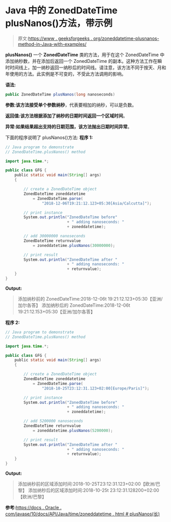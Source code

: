 # Java 中的 ZonedDateTime plusNanos()方法，带示例

> 原文:[https://www . geeksforgeeks . org/zoneddatetime-plusnanos-method-in-Java-with-examples/](https://www.geeksforgeeks.org/zoneddatetime-plusnanos-method-in-java-with-examples/)

**plusNanos()** 一个 **ZonedDateTime** 类的方法，用于在这个 ZonedDateTime 中添加纳秒数，并在添加后返回一个 ZonedDateTime 的副本。这种方法工作在瞬时时间线上，加一纳秒返回一纳秒后的时间线。请注意，该方法不同于按天、月和年使用的方法。此实例是不可变的，不受此方法调用的影响。

**语法:**

```java
public ZonedDateTime plusNanos(long nanoseconds)

```

**参数:**该方法接受单个参数**纳秒**，代表要相加的纳秒，可以是负数。

**返回值:**该方法根据添加了纳秒的日期时间返回一个**区域时间**。

**异常:**如果结果超出支持的日期范围，该方法抛出**日期时间异常**。

下面的程序说明了 plusNanos()方法:
**程序 1:**

```java
// Java program to demonstrate
// ZonedDateTime.plusNanos() method

import java.time.*;

public class GFG {
    public static void main(String[] args)
    {

        // create a ZonedDateTime object
        ZonedDateTime zoneddatetime
            = ZonedDateTime.parse(
                "2018-12-06T19:21:12.123+05:30[Asia/Calcutta]");

        // print instance
        System.out.println("ZonedDateTime before"
                           + " adding nanoseconds: "
                           + zoneddatetime);

        // add 30000000 nanoseconds
        ZonedDateTime returnvalue
            = zoneddatetime.plusNanos(30000000);

        // print result
        System.out.println("ZonedDateTime after "
                           + " adding nanoseconds: "
                           + returnvalue);
    }
}
```

**Output:**

> 添加纳秒前的 ZonedDateTime:2018-12-06t 19:21:12.123+05:30【亚洲/加尔各答】
> 添加纳秒后的 ZonedDateTime:2018-12-06t 19:21:12.153+05:30【亚洲/加尔各答】

**程序 2:**

```java
// Java program to demonstrate
// ZonedDateTime.plusNanos() method

import java.time.*;

public class GFG {
    public static void main(String[] args)
    {

        // create a ZonedDateTime object
        ZonedDateTime zoneddatetime
            = ZonedDateTime.parse(
                "2018-10-25T23:12:31.123+02:00[Europe/Paris]");

        // print instance
        System.out.println("ZonedDateTime before"
                           + " adding nanoseconds: "
                           + zoneddatetime);

        // add 5200000 nanoseconds
        ZonedDateTime returnvalue
            = zoneddatetime.plusNanos(5200000);

        // print result
        System.out.println("ZonedDateTime after "
                           + " adding nanoseconds: "
                           + returnvalue);
    }
}
```

**Output:**

> 添加纳秒前的区域添加时间:2018-10-25T23:12:31.123+02:00【欧洲/巴黎】
> 添加纳秒后的区域添加时间:2018-10-25t 23:12:31.128200+02:00【欧洲/巴黎】

**参考:**[https://docs . Oracle . com/javase/10/docs/API/Java/time/zoneddatetime . html # plusNanos(长)](https://docs.oracle.com/javase/10/docs/api/java/time/ZonedDateTime.html#plusNanos(long))